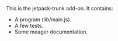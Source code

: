 This is the jetpack-trunk add-on.  It contains:

* A program (lib/main.js).
* A few tests.
* Some meager documentation.
